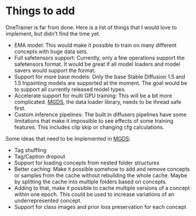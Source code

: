 # Things to add

OneTrainer is far from done. Here is a list of things that I would love to implement, but didn't find the time yet.

- EMA model: This would make it possible to train on many different concepts with huge data sets.
- Full safetensors support: Currently, only a few operations support the safetensors format. It would be great if all
  model loaders and model savers would support the format.
- Support for more base models: Only the base Stable Diffusion 1.5 and 1.5 Inpainting models are supported at the
  moment. The goal would be to support all currently released model types.
- Accelerate support for multi GPU training: This will be a bit more complicated.
  [MGDS](https://github.com/Nerogar/MGDS), the data loader library, needs to be thread safe first.
- Custom inference pipelines: The built in diffusers pipelines have some limitations that make it impossible to see
  effects of some training features. This includes clip skip or changing cfg calculations.

Some ideas that need to be implemented in [MGDS](https://github.com/Nerogar/MGDS):

- Tag shuffling
- Tag/Caption dropout
- Support for loading concepts from nested folder structures
- Better caching: Make it possible somehow to add and remove concepts or samples from the cache without rebuilding the
  whole cache. Maybe by splitting the cache into multiple folders based on concepts.
- Adding to that, make it possible to cache multiple versions of a concept within one epoch. This could be used to
  increase variations of an underrepresented concept.
- Support for class images and prior loss preservation for each concept
